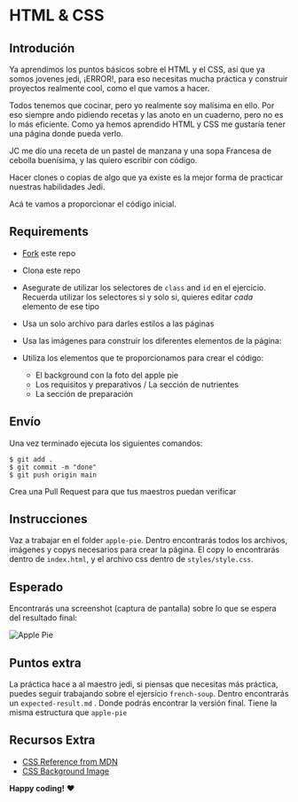 # HTML & CSS

## Introdución

Ya aprendimos los puntos básicos sobre el HTML y el CSS, así que ya somos jovenes jedi, ¡ERROR!, 
para eso necesitas mucha práctica y construir proyectos realmente cool, como el que vamos a hacer.

Todos tenemos que cocinar, pero yo realmente soy malísima en ello. Por eso siempre ando pidiendo 
recetas y las anoto en un cuaderno, pero no es lo más eficiente. Como ya hemos aprendido HTML y CSS 
me gustaría tener una página donde pueda verlo.

JC me dío una receta de un pastel de manzana y una sopa Francesa de cebolla buenísima, y las quiero escribir con código.

Hacer clones o copias de algo que ya existe es la mejor forma de practicar nuestras habilidades Jedi.

Acá te vamos a proporcionar el código inicial.
## Requirements

- [Fork](https://guides.github.com/activities/forking/) este repo
- Clona este repo
- Asegurate de utilizar los selectores de `class` and `id` en el ejercicio. Recuerda utilizar los
selectores si y solo si, quieres editar _cada_ elemento de ese tipo
- Usa un solo archivo para darles estilos a las páginas
- Usa las imágenes para construir los diferentes elementos de la página:

- Utiliza los elementos que te proporcionamos para crear el código:
  - El background con la foto del apple pie
  - Los requisitos y preparativos / La sección de nutrientes
  - La sección de preparación

## Envío

Una vez terminado ejecuta los siguientes comandos:

```
$ git add .
$ git commit -m "done"
$ git push origin main
```

Crea una Pull Request para que tus maestros puedan verificar 

## Instrucciones

Vaz a trabajar en el folder `apple-pie`. Dentro encontrarás todos los archivos, imágenes y copys necesarios para crear la página. El copy lo encontrarás dentro de `index.html`, y el archivo css dentro de  `styles/style.css`.

## Esperado

Encontrarás una screenshot (captura de pantalla) sobre lo que se espera del resultado final:


![Apple Pie](https://i.imgur.com/lGGM68Q.jpg)

<!-- ![French Onion](https://i.imgur.com/uepu2DO.jpg) -->

## Puntos extra

La práctica hace a al maestro jedi, si piensas que necesitas más práctica, puedes seguir trabajando sobre el ejersicio `french-soup`. Dentro encontrarás un `expected-result.md` . Donde podrás encontrar 
la versión final. Tiene la misma estructura que `apple-pie`

## Recursos Extra

- [CSS Reference from MDN](https://developer.mozilla.org/en-US/docs/Web/CSS)
- [CSS Background Image](https://developer.mozilla.org/en/docs/Web/CSS/background-image)

**Happy coding!** :heart:
